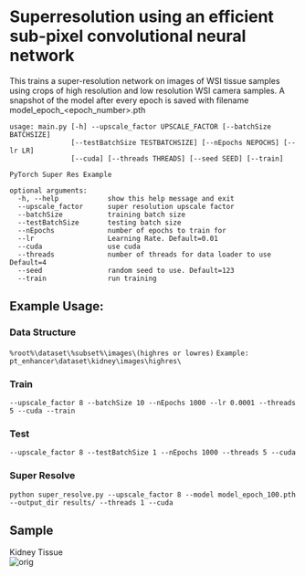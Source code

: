 # Superresolution using an efficient sub-pixel convolutional neural network

This trains a super-resolution network on images of WSI tissue samples using crops of high resolution and low resolution WSI camera samples. A snapshot of the model after every epoch is saved with filename model_epoch_<epoch_number>.pth


```
usage: main.py [-h] --upscale_factor UPSCALE_FACTOR [--batchSize BATCHSIZE]
               [--testBatchSize TESTBATCHSIZE] [--nEpochs NEPOCHS] [--lr LR]
               [--cuda] [--threads THREADS] [--seed SEED] [--train]

PyTorch Super Res Example

optional arguments:
  -h, --help            show this help message and exit
  --upscale_factor      super resolution upscale factor
  --batchSize           training batch size
  --testBatchSize       testing batch size
  --nEpochs             number of epochs to train for
  --lr                  Learning Rate. Default=0.01
  --cuda                use cuda
  --threads             number of threads for data loader to use Default=4
  --seed                random seed to use. Default=123
  --train               run training
```

## Example Usage:

### Data Structure
`%root%\dataset\%subset%\images\(highres or lowres)`
`Example: pt_enhancer\dataset\kidney\images\highres\`

### Train
`--upscale_factor 8 --batchSize 10 --nEpochs 1000 --lr 0.0001 --threads 5 --cuda --train`

### Test
`--upscale_factor 8 --testBatchSize 1 --nEpochs 1000 --threads 5 --cuda`

### Super Resolve
`python super_resolve.py --upscale_factor 8 --model model_epoch_100.pth --output_dir results/ --threads 1 --cuda`

## Sample
Kidney Tissue<br>
![orig](https://github.com/Jes-Lynch/pt_enhancer/blob/rcnn/example/example.png)<br>
